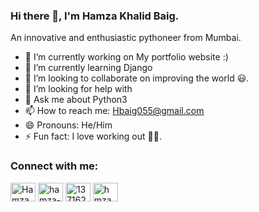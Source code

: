 ### Hi there 👋, I'm Hamza Khalid Baig.

An innovative and enthusiastic pythoneer from Mumbai.

- 🔭 I’m currently working on My portfolio website :)
- 🌱 I’m currently learning  Django
- 👯 I’m looking to collaborate on improving the world 😃.
- 🤔 I’m looking for help with 
- 💬 Ask me about Python3
- 📫 How to reach me: Hbaig055@gmail.com
- 😄 Pronouns: He/Him
- ⚡ Fun fact: I love working out 🏋️‍♂️.

<h3 align="left">Connect with me:</h3>
<p align="left">
<a href="https://twitter.com/HamzaKhalidBai1" target="blank"><img align="center" src="https://cdn.jsdelivr.net/npm/simple-icons@3.0.1/icons/twitter.svg" alt="HamzaKhalidBai1" height="30" width="40" /></a>
<a href="https://linkedin.com/in/hamza-baig-81b3a7123/" target="blank"><img align="center" src="https://cdn.jsdelivr.net/npm/simple-icons@3.0.1/icons/linkedin.svg" alt="hamza-baig-81b3a7123" height="30" width="40" /></a>
<a href="https://stackoverflow.com/users/13716228/hamza-khalid-baig?tab=profile" target="blank"><img align="center" src="https://cdn.jsdelivr.net/npm/simple-icons@3.0.1/icons/stackoverflow.svg" alt="13716228" height="30" width="40" /></a>
<a href="https://www.instagram.com/hmza_kb/" target="blank"><img align="center" src="https://upload.wikimedia.org/wikipedia/commons/thumb/9/96/Instagram.svg/1200px-Instagram.svg" alt="hmza_kb" height="30" width="40" /></a>
</p>



